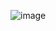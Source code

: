 ![image](https://user-images.githubusercontent.com/90372447/150296374-0cdc9e0b-6548-4b5a-9f98-516935a91ee8.png)

